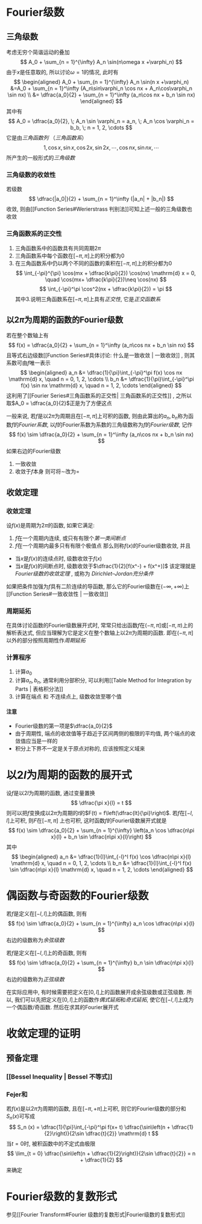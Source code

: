 # Fourier级数
## 三角级数
考虑无穷个简谐运动的叠加
$$
A_0 + \sum_{n = 1}^{\infty} A_n \sin(n\omega x +\varphi_n)
$$
由于$x$是任意取的, 所以讨论$\omega = 1$的情况, 此时有
$$
\begin{aligned}
A_0 + \sum_{n = 1}^{\infty} A_n \sin(n x +\varphi_n)
&=A_0 + \sum_{n = 1}^\infty (A_n\sin\varphi_n \cos nx + A_n\cos\varphi_n \sin nx) \\
&= \dfrac{a_0}{2} + \sum_{n = 1}^\infty (a_n\cos nx + b_n \sin nx) 
\end{aligned}
$$
其中有
$$
A_0 = \dfrac{a_0}{2}, \; A_n \sin \varphi_n = a_n, \; A_n \cos \varphi_n = b_b, \; n = 1, 2, \cdots
$$
它是由*三角函数列* （*三角函数系*）
$$
1, \cos x, \sin x, \cos 2x, \sin 2x , \cdots, \cos nx, \sin nx, \cdots
$$
所产生的一般形式的*三角级数*

### 三角级数的收敛性
若级数
$$
\dfrac{|a_0|}{2} + \sum_{n = 1}^\infty (|a_n| + |b_n|)
$$
收敛, 则由[[Function Series#Werierstrass 判别法]]可知上述一般的三角级数也收敛

### 三角函数系的正交性
1. 三角函数系中的函数具有共同周期$2\pi$
2. 三角函数系中每个函数在$[-\pi, \pi]$上的积分都为$0$
3. 在三角函数系中仍以两个不同的函数的乘积在$[-\pi, \pi]$上的积分都为$0$
$$
\int_{-\pi}^{\pi} \cos(mx + \dfrac{k\pi}{2}) \cos(nx) \mathrm{d} x = 0, \quad \cos(mx+ \dfrac{k\pi}{2})\neq \cos(nx)
$$
$$
\int_{-\pi}^\pi \cos^2(nx + \dfrac{k\pi}{2}) = \pi
$$
其中3.说明三角函数系在$[-\pi, \pi]$上具有*正交性*, 它是*正交函数系*

## 以$2\pi$为周期的函数的Fourier级数
若在整个数轴上有
$$
f(x) = \dfrac{a_0}{2} + \sum_{n = 1}^\infty (a_n\cos nx + b_n \sin nx) 
$$
且等式右边级数[[Function Series#具体讨论: 什么是一致收敛 | 一致收敛]] , 则其系数可由$f$唯一表示
$$
\begin{aligned}
a_n &= \dfrac{1}{\pi}\int_{-\pi}^\pi f(x) \cos nx \mathrm{d} x, \quad n = 0, 1, 2, \cdots \\
b_n &= \dfrac{1}{\pi}\int_{-\pi}^\pi f(x) \sin nx \mathrm{d} x, \quad n = 1, 2, \cdots
\end{aligned}
$$
这利用了[[Fourier Series#三角函数系的正交性| 三角函数系的正交性]] , 之所以取$A_0 = \dfrac{a_0}{2}$正是为了方便这点

一般来说, 若$f$是以$2\pi$为周期且在$[-\pi, \pi]$上可积的函数, 则由此算出的$a_n, b_n$称为函数$f$的*Fourier系数*, 以$f$的Fourier系数为系数的三角级数称为$f$的*Fourier级数*, 记作
$$
f(x) \sim \dfrac{a_0}{2} + \sum_{n = 1}^\infty (a_n\cos nx + b_n \sin nx)
$$
如果右边的Fourier级数
1. 一致收敛
2. 收敛于$f$本身
则可将$\sim$改为$=$

## 收敛定理
### 收敛定理
设$f(x)$是周期为$2\pi$的函数, 如果它满足: 
1. $f$在一个周期内连续, 或只有有限个*第一类间断点*
2. $f$在一个周期内最多只有有限个极值点
那么则称$f(x)$的Fourier级数收敛, 并且
- 当$x$是$f(x)$的连续点时, 级数收敛于$f(x)$
- 当$x$是$f(x)$的间断点时, 级数收敛于$\dfrac{1}{2}[f(x^-) + f(x^+)]$
该定理就是 *Fourier级数的收敛定理* , 或称为 *Dirichlet–Jordan充分条件* 

如果把条件加强为$f$具有二阶连续的导函数, 那么它的Fourier级数在$(-\infty, +\infty)$上 [[Function Series#一致收敛性 | 一致收敛]]
### 周期延拓
在具体讨论函数的Fourier级数展开式时, 常常只给出函数$f$在$(-\pi,\pi]$或$[-\pi, \pi)$上的解析表达式, 但应当理解为它是定义在整个数轴上以$2\pi$为周期的函数. 即在$(-\pi, \pi]$以外的部分按照周期性作*周期延拓*

### 计算程序
1. 计算$a_0$
2. 计算$a_n,b_n$, 通常利用分部积分, 可以利用[[Table Method for Integration by Parts | 表格积分法]]
3. 计算在端点 和 不连续点上, 级数收敛至哪个值

#### 注意
- Fourier级数的第一项是$\dfrac{a_0}{2}$
- 由于周期性, 端点的收敛值等于趋近于区间两侧的极限的平均值, 两个端点的收敛值应当是一样的
- 积分上下界不一定是关于原点对称的, 应该按照定义域来

# 以$2l$为周期的函数的展开式
设$f$是以$2l$为周期的函数, 通过变量置换
$$
\dfrac{\pi x}{l} = t
$$
则可以把$f$变换成以$2\pi$为周期的$t$的$F(t) = f\left(\dfrac{lt}{\pi}\right)$. 若$f$在$[-l, l]$上可积, 则$F$在$[-\pi, \pi]$ 上也可积, 这时函数$f$的Fourier级数展开式就是
$$
f(x) \sim \dfrac{a_0}{2} + \sum_{n = 1}^{\infty} \left(a_n \cos \dfrac{n\pi x}{l} + b_n \sin \dfrac{n\pi x}{l}\right)
$$
其中
$$
\begin{aligned}
a_n &= \dfrac{1}{l}\int_{-l}^l f(x) \cos \dfrac{n\pi x}{l} \mathrm{d} x, \quad n = 0, 1, 2, \cdots \\
b_n &= \dfrac{1}{l}\int_{-l}^l f(x) \sin \dfrac{n\pi x}{l} \mathrm{d} x, \quad n = 1, 2, \cdots
\end{aligned}
$$

# 偶函数与奇函数的Fourier级数
若$f$是定义在$[-l,l]$上的偶函数, 则有
$$
f(x) \sim \dfrac{a_0}{2} + \sum_{n = 1}^{\infty} a_n \cos \dfrac{n\pi x}{l}
$$
右边的级数称为*余弦级数*

若$f$是定义在$[-l,l]$上的奇函数, 则有
$$
f(x) \sim \dfrac{a_0}{2} + \sum_{n = 1}^{\infty} b_n \sin \dfrac{n\pi x}{l}
$$
右边的级数称为*正弦级数*

在实际应用中, 有时候需要把定义在$[0, l]$上的函数展开成余弦级数或正弦级数. 所以, 我们可以先把定义在$[0,l]$上的函数作*偶式延拓*和*奇式延拓*, 使它在$[-l, l]$上成为一个偶函数/奇函数. 然后在求其的Fourier展开式

# 收敛定理的证明
## 预备定理
### [[Bessel Inequality | Bessel 不等式]]

### Fejer和
若$f(x)$是以$2\pi$为周期的函数, 且在$[-\pi,+\pi]$上可积, 则它的Fourier级数的部分和$S_n(x)$可写成
$$
S_n (x) = \dfrac{1}{\pi}\int_{-\pi}^\pi f(x+ t) \dfrac{\sin\left(n + \dfrac{1}{2}\right)}{2\sin \dfrac{t}{2}} \mathrm{d} t
$$
当$t = 0$时, 被积函数中的不定式由极限
$$
\lim_{t = 0} \dfrac{\sin\left(n + \dfrac{1}{2}\right)}{2\sin \dfrac{t}{2}} = n + \dfrac{1}{2}
$$
来确定

# Fourier级数的复数形式
参见[[Fourier Transform#Fourier 级数的复数形式|Fourier级数的复数形式]]


